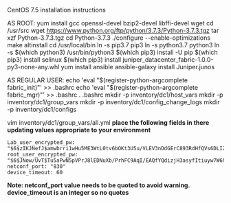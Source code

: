 CentOS 7.5 installation instructions

AS ROOT:
yum install gcc openssl-devel bzip2-devel libffi-devel wget
cd /usr/src
wget https://www.python.org/ftp/python/3.7.3/Python-3.7.3.tgz
tar xzf Python-3.7.3.tgz
cd Python-3.7.3
./configure --enable-optimizations
make altinstall
cd /usr/local/bin
ln -s pip3.7 pip3
ln -s python3.7 python3
ln -s $(which python3) /usr/bin/python3
$(which pip3) install -U pip
$(which pip3) install selinux
$(which pip3) install juniper_datacenter_fabric-1.0.0-py3-none-any.whl
yum install ansible
ansible-galaxy install Juniper.junos

AS REGULAR USER:
echo 'eval "$(register-python-argcomplete fabric_init)"' >> .bashrc
echo 'eval "$(register-python-argcomplete fabric_mgr)"' >> .bashrc
. .bashrc
mkdir -p inventory/dc1/host_vars
mkdir -p inventory/dc1/group_vars
mkdir -p inventory/dc1/config_change_logs
mkdir -p inventory/dc1/configs

vim inventory/dc1/group_vars/all.yml
**place the following fields in there updating values appropriate to your environment**
```
Lab_user_encrypted_pw: "$6$zIKJNefJ$amwbrri1wHu5ME3WtL0tv6bOKt3U5u/VLEV3nDdGErC893RdHfQVs6DLIZEiIh3cIy8xEN7X8yaqjuY06gfD60"
root_user_encrypted_pw: "$6$JNow/UvT$Tu5aPwN5pVPrJ8lEDNuXb/PrhFC9AqI/EAQfYQdizjH3asyfItiuyw7W6hVm0fj8PQ5rjKmnnzNQ8/yypcCuk0"
netconf_port: "830"
device_timeout: 60
```
**Note: netconf_port value needs to be quoted to avoid warning. device_timeout is an integer so no quotes**
